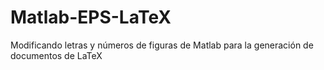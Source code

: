 # Matlab-EPS-LaTeX
Modificando letras y números de figuras de Matlab para la generación de documentos de LaTeX
